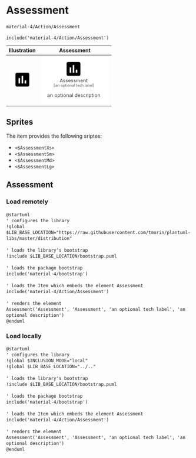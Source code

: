 # Assessment


```text
material-4/Action/Assessment
```

```text
include('material-4/Action/Assessment')
```



| Illustration | Assessment |
| :---: | :---: |
| ![illustration for Illustration](../../material-4/Action/Assessment.png) | ![illustration for Assessment](../../material-4/Action/Assessment.Local.png) |



## Sprites
The item provides the following sriptes:

- `<$AssessmentXs>`
- `<$AssessmentSm>`
- `<$AssessmentMd>`
- `<$AssessmentLg>`





## Assessment

### Load remotely
```plantuml
@startuml
' configures the library
!global $LIB_BASE_LOCATION="https://raw.githubusercontent.com/tmorin/plantuml-libs/master/distribution"

' loads the library's bootstrap
!include $LIB_BASE_LOCATION/bootstrap.puml

' loads the package bootstrap
include('material-4/bootstrap')

' loads the Item which embeds the element Assessment
include('material-4/Action/Assessment')

' renders the element
Assessment('Assessment', 'Assessment', 'an optional tech label', 'an optional description')
@enduml
```

### Load locally
```plantuml
@startuml
' configures the library
!global $INCLUSION_MODE="local"
!global $LIB_BASE_LOCATION="../.."

' loads the library's bootstrap
!include $LIB_BASE_LOCATION/bootstrap.puml

' loads the package bootstrap
include('material-4/bootstrap')

' loads the Item which embeds the element Assessment
include('material-4/Action/Assessment')

' renders the element
Assessment('Assessment', 'Assessment', 'an optional tech label', 'an optional description')
@enduml
```

